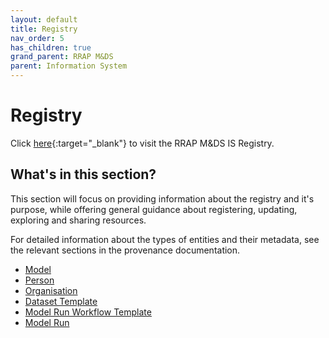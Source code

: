 ```yaml
---
layout: default
title: Registry
nav_order: 5
has_children: true
grand_parent: RRAP M&DS
parent: Information System
---
```


# Registry

Click [here](https://registry.mds.gbrrestoration.org){:target="\_blank"} to visit the RRAP M&DS IS Registry.

## What's in this section?

This section will focus on providing information about the registry and it's purpose, while offering general guidance about registering, updating, exploring and sharing resources.

For detailed information about the types of entities and their metadata, see the relevant sections in the provenance documentation.

-   [Model](../registering-model-runs/establishing-required-entities#model)
-   [Person](../registering-model-runs/establishing-required-entities#person)
-   [Organisation](../registering-model-runs/establishing-required-entities#organisation)
-   [Dataset Template](../registering-model-runs/model-workflow-configuration#dataset-template)
-   [Model Run Workflow Template](../registering-model-runs/model-workflow-configuration#model-run-workflow-template)
-   [Model Run](../registering-model-runs/registration-process/overview#model-run-record-fields)
